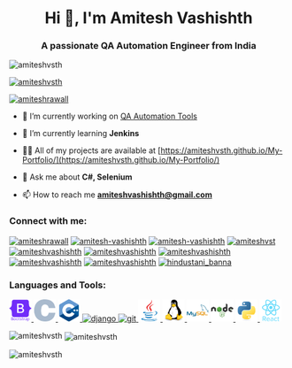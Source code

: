 <h1 align="center">Hi 👋, I'm Amitesh Vashishth</h1>
<h3 align="center">A passionate QA Automation Engineer from India</h3>

<p align="left"> <img src="https://komarev.com/ghpvc/?username=amiteshvsth&label=Profile%20views&color=0e75b6&style=flat" alt="amiteshvsth" /> </p>

<p align="left"> <a href="https://github.com/ryo-ma/github-profile-trophy"><img src="https://github-profile-trophy.vercel.app/?username=amiteshvsth" alt="amiteshvsth" /></a> </p>

<p align="left"> <a href="https://twitter.com/amiteshrawall" target="blank"><img src="https://img.shields.io/twitter/follow/amiteshrawall?logo=twitter&style=for-the-badge" alt="amiteshrawall" /></a> </p>

- 🔭 I’m currently working on [QA Automation Tools](https://github.com/amiteshvsth/Java-Chatting-App)

- 🌱 I’m currently learning **Jenkins**

- 👨‍💻 All of my projects are available at [https://amiteshvsth.github.io/My-Portfolio/](https://amiteshvsth.github.io/My-Portfolio/)

- 💬 Ask me about **C#, Selenium**

- 📫 How to reach me **amiteshvashishth@gmail.com**

<h3 align="left">Connect with me:</h3>
<p align="left">
<a href="https://twitter.com/amiteshrawall" target="blank"><img align="center" src="https://raw.githubusercontent.com/rahuldkjain/github-profile-readme-generator/master/src/images/icons/Social/twitter.svg" alt="amiteshrawall" height="30" width="40" /></a>
<a href="https://linkedin.com/in/amitesh-vashishth" target="blank"><img align="center" src="https://raw.githubusercontent.com/rahuldkjain/github-profile-readme-generator/master/src/images/icons/Social/linked-in-alt.svg" alt="amitesh-vashishth" height="30" width="40" /></a>
<a href="https://stackoverflow.com/users/amitesh-vashishth" target="blank"><img align="center" src="https://raw.githubusercontent.com/rahuldkjain/github-profile-readme-generator/master/src/images/icons/Social/stack-overflow.svg" alt="amitesh-vashishth" height="30" width="40" /></a>
<a href="https://www.codechef.com/users/amiteshvst" target="blank"><img align="center" src="https://cdn.jsdelivr.net/npm/simple-icons@3.1.0/icons/codechef.svg" alt="amiteshvst" height="30" width="40" /></a>
<a href="https://www.hackerrank.com/amiteshvashishth" target="blank"><img align="center" src="https://raw.githubusercontent.com/rahuldkjain/github-profile-readme-generator/master/src/images/icons/Social/hackerrank.svg" alt="amiteshvashishth" height="30" width="40" /></a>
<a href="https://codeforces.com/profile/amiteshvashishth" target="blank"><img align="center" src="https://raw.githubusercontent.com/rahuldkjain/github-profile-readme-generator/master/src/images/icons/Social/codeforces.svg" alt="amiteshvashishth" height="30" width="40" /></a>
<a href="https://www.leetcode.com/amiteshvashishth" target="blank"><img align="center" src="https://raw.githubusercontent.com/rahuldkjain/github-profile-readme-generator/master/src/images/icons/Social/leet-code.svg" alt="amiteshvashishth" height="30" width="40" /></a>
<a href="https://www.hackerearth.com/amiteshvashishth" target="blank"><img align="center" src="https://raw.githubusercontent.com/rahuldkjain/github-profile-readme-generator/master/src/images/icons/Social/hackerearth.svg" alt="amiteshvashishth" height="30" width="40" /></a>
<a href="https://auth.geeksforgeeks.org/user/amiteshvashishth" target="blank"><img align="center" src="https://raw.githubusercontent.com/rahuldkjain/github-profile-readme-generator/master/src/images/icons/Social/geeks-for-geeks.svg" alt="amiteshvashishth" height="30" width="40" /></a>
<a href="https://discord.gg/hindustani_banna" target="blank"><img align="center" src="https://raw.githubusercontent.com/rahuldkjain/github-profile-readme-generator/master/src/images/icons/Social/discord.svg" alt="hindustani_banna" height="30" width="40" /></a>
</p>

<h3 align="left">Languages and Tools:</h3>
<p align="left"> <a href="https://getbootstrap.com" target="_blank" rel="noreferrer"> <img src="https://raw.githubusercontent.com/devicons/devicon/master/icons/bootstrap/bootstrap-plain-wordmark.svg" alt="bootstrap" width="40" height="40"/> </a> <a href="https://www.cprogramming.com/" target="_blank" rel="noreferrer"> <img src="https://raw.githubusercontent.com/devicons/devicon/master/icons/c/c-original.svg" alt="c" width="40" height="40"/> </a> <a href="https://www.w3schools.com/cpp/" target="_blank" rel="noreferrer"> <img src="https://raw.githubusercontent.com/devicons/devicon/master/icons/cplusplus/cplusplus-original.svg" alt="cplusplus" width="40" height="40"/> </a> <a href="https://www.djangoproject.com/" target="_blank" rel="noreferrer"> <img src="https://cdn.worldvectorlogo.com/logos/django.svg" alt="django" width="40" height="40"/> </a>  </a> <a href="https://git-scm.com/" target="_blank" rel="noreferrer"> <img src="https://www.vectorlogo.zone/logos/git-scm/git-scm-icon.svg" alt="git" width="40" height="40"/> </a> 
<a href="https://www.java.com" target="_blank" rel="noreferrer"> <img src="https://raw.githubusercontent.com/devicons/devicon/master/icons/java/java-original.svg" alt="java" width="40" height="40"/> </a> <a href="https://www.linux.org/" target="_blank" rel="noreferrer"> <img src="https://raw.githubusercontent.com/devicons/devicon/master/icons/linux/linux-original.svg" alt="linux" width="40" height="40"/> </a> <a href="https://www.mysql.com/" target="_blank" rel="noreferrer"> <img src="https://raw.githubusercontent.com/devicons/devicon/master/icons/mysql/mysql-original-wordmark.svg" alt="mysql" width="40" height="40"/> </a> <a href="https://nodejs.org" target="_blank" rel="noreferrer"> <img src="https://raw.githubusercontent.com/devicons/devicon/master/icons/nodejs/nodejs-original-wordmark.svg" alt="nodejs" width="40" height="40"/> </a> <a href="https://www.python.org" target="_blank" rel="noreferrer"> <img src="https://raw.githubusercontent.com/devicons/devicon/master/icons/python/python-original.svg" alt="python" width="40" height="40"/> </a> <a href="https://reactjs.org/" target="_blank" rel="noreferrer"> <img src="https://raw.githubusercontent.com/devicons/devicon/master/icons/react/react-original-wordmark.svg" alt="react" width="40" height="40"/> </a> </p>

<p><img align="left" src="https://github-readme-stats.vercel.app/api/top-langs?username=amiteshvsth&show_icons=true&locale=en&layout=compact" alt="amiteshvsth" /></p>

<p>&nbsp;<img align="center" src="https://github-readme-stats.vercel.app/api?username=amiteshvsth&show_icons=true&locale=en" alt="amiteshvsth" /></p>

<p><img align="center" src="https://github-readme-streak-stats.herokuapp.com/?user=amiteshvsth&" alt="amiteshvsth" /></p>
